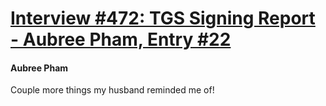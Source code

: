 # [Interview #472: TGS Signing Report - Aubree Pham, Entry #22](https://www.theoryland.com/intvmain.php?i=472#22)

#### Aubree Pham

Couple more things my husband reminded me of!

